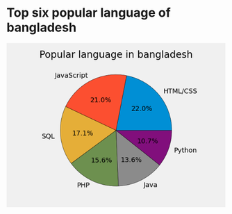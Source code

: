# Top six popular language of bangladesh

![](https://github.com/Ridowan-sajid/popular_language_of_bangladesh/blob/main/Figure_2.png)
